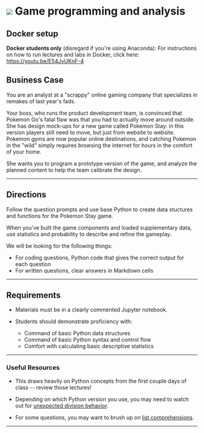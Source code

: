 # ![](https://ga-dash.s3.amazonaws.com/production/assets/logo-9f88ae6c9c3871690e33280fcf557f33.png) Game programming and analysis

## Docker setup

**Docker students only** (disregard if you're using Anaconda): For instructions on how to run lectures and labs in Docker, click here: https://youtu.be/E54JvUKnF-4


## Business Case

You are an analyst at a "scrappy" online gaming company that specializes in remakes of last year's fads.

Your boss, who runs the product development team, is convinced that Pokemon Go's fatal flaw was that you had to actually move around outside. She has design mock-ups for a new game called Pokemon Stay: in this version players still need to move, but just from website to website. Pokemon gyms are now popular online destinations, and catching Pokemon in the "wild" simply requires browsing the internet for hours in the comfort of your home.

She wants you to program a prototype version of the game, and analyze the planned content to help the team calibrate the design.

---

## Directions

Follow the question prompts and use base Python to create data stuctures and functions for the Pokemon Stay game.

When you've built the game components and loaded supplementary data, use statistics and probability to describe and refine the gameplay.

We will be looking for the following things:

- For coding questions, Python code that gives the correct output for each question
- For written questions, clear answers in Markdown cells

---

## Requirements


- Materials must be in a clearly commented Jupyter notebook.
- Students should demonstrate proficiency with:

  - Command of basic Python data structures
  - Command of basic Python syntax and control flow
  - Comfort with calculating basic descriptive statistics

---

### Useful Resources

- This draws heavily on Python concepts from the first couple days of class -- review those lectures!

- Depending on which Python version you use, you may need to watch out for [unexpected division behavior](http://stackoverflow.com/questions/21316968/division-in-python-2-7-and-3-3).

- For some questions, you may want to brush up on [list comprehensions](http://treyhunner.com/2015/12/python-list-comprehensions-now-in-color/).

---
